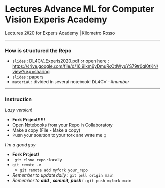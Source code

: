 # Lectures Advance ML for Computer Vision Experis Academy
Lectures 2020 for Experis Academy | Kilometro Rosso

-----------------------------------------
### How is structured the Repo

- ``` slides ```   : DL4CV_Experis2020.pdf or open here : https://drive.google.com/file/d/16_9lkm6yDmuRcOtlWyuYS79tr0ql0tKN/view?usp=sharing
- ``` slides ```   : papers
- ``` material ``` : divided in several notebook! DL4CV - *#number*

-----------------------------------------
### Instruction

*Lazy version!*

- **Fork Project!!!!!**
- Open Notebooks from your Repo in Collaboratory
- Make a copy (File - Make a copy)
- Push your solution to your fork and write me ;)

*I'm a good guy*

- **Fork Project!**
- ``` git clone repo``` : locally
- ```git remote -v```
  - ```git remote add myfork your_repo```
- *Remember to update daily* : ```git pull origin main```
- *Remember to **add** , **commit**, **push** !*  : ```git push myfork main```

